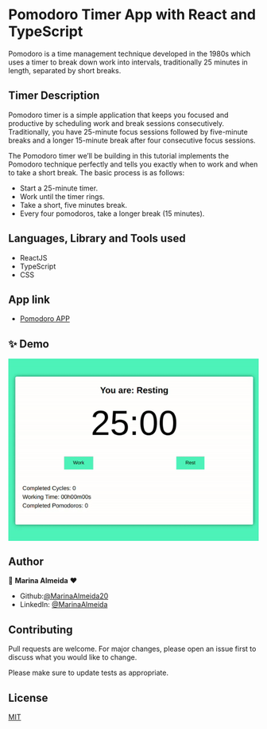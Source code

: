 # Pomodoro Timer App with React and TypeScript

Pomodoro is a time management technique developed in the 1980s which uses a timer to break down work into intervals, traditionally 25 minutes in length, separated by short breaks.

## Timer Description

Pomodoro timer is a simple application that keeps you focused and productive by scheduling work and break sessions consecutively. Traditionally, you have 25-minute focus sessions followed by five-minute breaks and a longer 15-minute break after four consecutive focus sessions.

The Pomodoro timer we’ll be building in this tutorial implements the Pomodoro technique perfectly and tells you exactly when to work and when to take a short break. The basic process is as follows:

- Start a 25-minute timer.
- Work until the timer rings.
- Take a short, five minutes break.
- Every four pomodoros, take a longer break (15 minutes).

## Languages, Library and Tools used

- ReactJS
- TypeScript
- CSS

## App link

- [Pomodoro APP](https://pomodoro-timer-technique.netlify.app/)

## ✨ Demo

<p align="center">
  <img width="700" align="center" src="https://github.com/MarinaAlmeida20/pomodoro-technique-typescript/blob/main/src/assets/ezgif.com-gif-maker%20(1).gif?raw=true" alt="demo"/>
</p>

## Author

👤 **Marina Almeida** ❤️

- Github:[@MarinaAlmeida20](https://github.com/MarinaAlmeida20)
- LinkedIn: [@MarinaAlmeida](https://www.linkedin.com/in/marinaalmeida20/)

## Contributing

Pull requests are welcome. For major changes, please open an issue first to discuss what you would like to change.

Please make sure to update tests as appropriate.

## License

[MIT](https://choosealicense.com/licenses/mit/)
